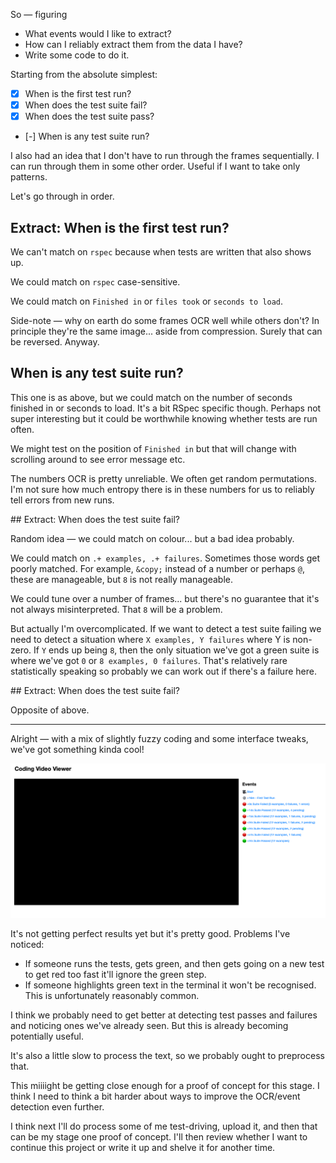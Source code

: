 So — figuring

* What events would I like to extract?
* How can I reliably extract them from the data I have?
* Write some code to do it.

Starting from the absolute simplest:

- [x] When is the first test run?
- [x] When does the test suite fail?
- [x] When does the test suite pass?
- [-] When is any test suite run?

I also had an idea that I don't have to run through the frames sequentially.
I can run through them in some other order. Useful if I want to take only
patterns.

Let's go through in order.

## Extract: When is the first test run?

We can't match on `rspec` because when tests are written that also shows up.

We could match on `rspec` case-sensitive.

We could match on `Finished in` or `files took` or `seconds to load`.

Side-note — why on earth do some frames OCR well while others don't? In
principle they're the same image... aside from compression. Surely that can be
reversed. Anyway.

## When is any test suite run?

This one is as above, but we could match on the number of seconds finished in or
seconds to load. It's a bit RSpec specific though. Perhaps not super interesting
but it could be worthwhile knowing whether tests are run often.

We might test on the position of `Finished in` but that will change with
scrolling around to see error message etc.

The numbers OCR is pretty unreliable. We often get random permutations. I'm not
sure how much entropy there is in these numbers for us to reliably tell errors
from new runs.

## Extract: When does the test suite fail?

Random idea — we could match on colour... but a bad idea probably.

We could match on `.+ examples, .+ failures`. Sometimes those words get poorly
matched. For example, `&copy;` instead of a number or perhaps `@`, these are
manageable, but `8` is not really manageable.

We could tune over a number of frames... but there's no guarantee that it's not
always misinterpreted. That `8` will be a problem.

But actually I'm overcomplicated. If we want to detect a test suite failing we
need to detect a situation where `X examples, Y failures` where Y is non-zero.
If `Y` ends up being `8`, then the only situation we've got a green suite is
where we've got `0` or `8 examples, 0 failures`. That's relatively rare
statistically speaking so probably we can work out if there's a failure here.

## Extract: When does the test suite fail?

Opposite of above.

---

Alright — with a mix of slightly fuzzy coding and some interface tweaks, we've
got something kinda cool!

![Screenshot of interface video interface](images/Screenshot%202023-02-01%20at%2023.04.03.png)

It's not getting perfect results yet but it's pretty good. Problems I've noticed:

* If someone runs the tests, gets green, and then gets going on a new test to
  get red too fast it'll ignore the green step.
* If someone highlights green text in the terminal it won't be recognised. This
  is unfortunately reasonably common.

I think we probably need to get better at detecting test passes and failures and
noticing ones we've already seen. But this is already becoming potentially
useful.

It's also a little slow to process the text, so we probably ought to preprocess
that.

This miiiight be getting close enough for a proof of concept for this stage.
I think I need to think a bit harder about ways to improve the OCR/event
detection even further.

I think next I'll do process some of me test-driving, upload it, and then that
can be my stage one proof of concept. I'll then review whether I want to
continue this project or write it up and shelve it for another time.

